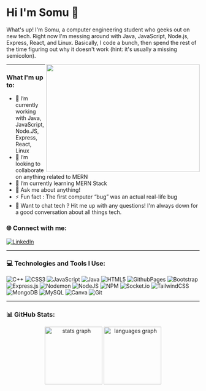 # Hi I'm Somu 👋
What's up! I'm Somu, a computer engineering student who geeks out on new tech. Right now I'm messing around with Java, JavaScript, Node.js, Express, React, and Linux. Basically, I code a bunch, then spend the rest of the time figuring out why it doesn't work (hint: it's usually a missing semicolon).

<img src="https://github.com/SomuSingh11/SomuSingh11/assets/170082343/107366a5-636a-4c1d-a946-e7d34a4b1360" width="400" height="280" align="right">

---

### What I'm up to:
- 🔭 I’m currently working with Java, JavaScript, Node.JS, Express, React, Linux <br>
- 👯 I’m looking to collaborate on anything related to MERN<br>
- 🌱 I’m currently learning MERN Stack<br>
- 💬 Ask me about anything!<br>
- ⚡ Fun fact : The first computer “bug” was an actual real-life bug
- 💬 Want to chat tech ? Hit me up with any questions! I'm always down for a good conversation about all things tech.

### 🌐 Connect with me:
[![LinkedIn](https://img.shields.io/badge/LinkedIn-%230077B5.svg?logo=linkedin&logoColor=white)](https://linkedin.com/in/somusingh11) 

---

### 💻 Technologies and Tools I Use:
![C++](https://img.shields.io/badge/c++-%2300599C.svg?style=plastic&logo=c%2B%2B&logoColor=white)
![CSS3](https://img.shields.io/badge/css3-%231572B6.svg?style=plastic&logo=css3&logoColor=white)
![JavaScript](https://img.shields.io/badge/javascript-%23323330.svg?style=plastic&logo=javascript&logoColor=%23F7DF1E)
![Java](https://img.shields.io/badge/java-%23ED8B00.svg?style=plastic&logo=openjdk&logoColor=white)
![HTML5](https://img.shields.io/badge/html5-%23E34F26.svg?style=plastic&logo=html5&logoColor=white)
![GithubPages](https://img.shields.io/badge/github%20pages-121013?style=plastic&logo=github&logoColor=white)
![Bootstrap](https://img.shields.io/badge/bootstrap-%238511FA.svg?style=plastic&logo=bootstrap&logoColor=white)
![Express.js](https://img.shields.io/badge/express.js-%23404d59.svg?style=plastic&logo=express&logoColor=%2361DAFB)
![Nodemon](https://img.shields.io/badge/NODEMON-%23323330.svg?style=plastic&logo=nodemon&logoColor=%BBDEAD)
![NodeJS](https://img.shields.io/badge/node.js-6DA55F?style=plastic&logo=node.js&logoColor=white)
![NPM](https://img.shields.io/badge/NPM-%23CB3837.svg?style=plastic&logo=npm&logoColor=white)
![Socket.io](https://img.shields.io/badge/Socket.io-black?style=plastic&logo=socket.io&badgeColor=010101)
![TailwindCSS](https://img.shields.io/badge/tailwindcss-%2338B2AC.svg?style=plastic&logo=tailwind-css&logoColor=white)
![MongoDB](https://img.shields.io/badge/MongoDB-%234ea94b.svg?style=plastic&logo=mongodb&logoColor=white)
![MySQL](https://img.shields.io/badge/mysql-4479A1.svg?style=plastic&logo=mysql&logoColor=white)
![Canva](https://img.shields.io/badge/Canva-%2300C4CC.svg?style=plastic&logo=Canva&logoColor=white)
![Git](https://img.shields.io/badge/git-%23F05033.svg?style=plastic&logo=git&logoColor=white)

---

### 📊 GitHub Stats:

  <div align="center">
  <img src="https://github-readme-stats.vercel.app/api?username=SomuSIngh11&hide_title=false&hide_rank=false&show_icons=true&include_all_commits=true&count_private=true&disable_animations=false&theme=dracula&locale=en&hide_border=false&order=1" height="150" alt="stats graph" />
  <img src="https://github-readme-stats.vercel.app/api/top-langs?username=SomuSIngh11&locale=en&hide_title=false&layout=compact&card_width=320&langs_count=5&theme=dracula&hide_border=false&order=2" height="150" alt="languages graph" />
</div>

